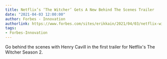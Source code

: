 ```yaml
---
title: Netflix’s ‘The Witcher’ Gets A New Behind The Scenes Trailer
date: "2021-04-03 12:00:00"
author: Forbes - Innovation
authorlink: https://www.forbes.com/sites/erikkain/2021/04/03/netflix-witcher-season-2-first-trailer/
tags:
- Forbes-Innovation
---
```

Go behind the scenes with Henry Cavill in the first trailer for Netflix's The Witcher Season 2.